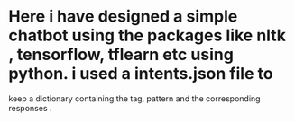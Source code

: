 # Here i have designed a simple chatbot using the packages like nltk , tensorflow, tflearn etc using python. i used a intents.json file to
keep a dictionary containing the tag, pattern and the corresponding responses . 
